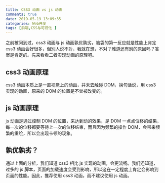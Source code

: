 ```yaml
---
title: CSS3 动画 vs js 动画
comments: true
date: 2019-05-19 13:09:35
categories: Web开发
tags: [前端,CSS与可视化 ]
---
```


之前被问到过，css3 动画与 js 动画孰优孰劣，脑袋的第一反应就是性能上肯定 css3 动画会好很多，但别人说不对，我就在想，不对？难道还有别的原因吗？答案是肯定的。先来看看二者实现动画的原理吧。

<!--more-->

## css3 动画原理

css3 动画本质上是一直视觉上的动画，并未去触碰 DOM，换句话说，用 css3 实现的动画，原来的 DOM 的位置是不曾被改变的。

## js 动画原理

js 动画是通过控制 DOM 的位置，来达到动的效果，是 DOM 一点点位移的结果，每一次的位移都要等待上一次的位移结束，而且因为频繁的操作 DOM，会带来频繁的重绘，所以会出现卡顿的现象。

## 孰优孰劣？

通过上面的分析，我们知道 css3 相比 js 实现的动画，会更流畅。我们还知道，过多的 js 脚本，页面的加载速度会受到影响，所以这在一定程度上肯定会影响到页面的性能。因此，推荐使用 css3 动画，而不建议使用 js 动画。

